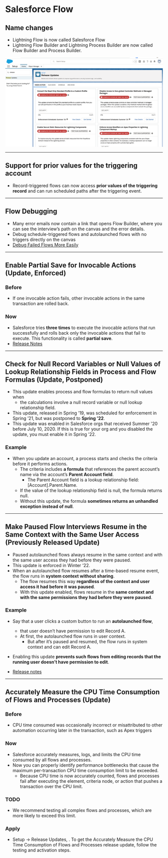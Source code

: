 # Salesforce Flow

## Name changes
- Lightning Flow is now called Salesforce Flow
- Lightning Flow Builder and Lightning Process Builder are now called Flow Builder and Process Builder.

![ru](img/spring-21-ru-1.png)

<hr>

## Support for prior values for the triggering account
- Record-triggered flows can now access **prior values of the triggering record** and can run scheduled paths after the triggering event. 


<hr>

## Flow Debugging

-  Many error emails now contain a link that opens Flow Builder, where you can see the interview’s path on the canvas and the error details. 
-  Debug schedule-triggered flows and autolaunched flows with no triggers directly on the canvas
- [Debug Failed Flows More Easily](https://help.salesforce.com/articleView?id=release-notes.rn_forcecom_flow_fbuilder_debug_email.htm&type=5&release=230)

<hr>

## Enable Partial Save for Invocable Actions (Update, Enforced)

### Before
- If one invocable action fails, other invocable actions in the same transaction are rolled back. 
### Now
- Salesforce tries **three times** to execute the invocable actions that run successfully and rolls back only the invocable actions that fail to execute. This functionality is called **partial save**.
- [Release Notes](https://help.salesforce.com/articleView?id=release-notes.rn_forcecom_flow_release_update_partial_save.htm&type=5&release=230)

<hr>

## Check for Null Record Variables or Null Values of Lookup Relationship Fields in Process and Flow Formulas (Update, Postponed)
- This update enables process and flow formulas to return null values when 
    - the calculations involve a null record variable or null lookup relationship field. 
- This update, released in Spring ’19, was scheduled for enforcement in Spring ’21, but was postponed to **Spring ’22**. 
- This update was enabled in Salesforce orgs that received Summer '20 before July 10, 2020. If this is true for your org and you disabled the update, you must enable it in Spring ’22.

### Example
- When you update an account, a process starts and checks the criteria before it performs actions. 
    - The criteria includes **a formula** that references the parent account’s name via the account’s **Parent Account field**. 
        - The Parent Account field is a lookup relationship field: [Account].Parent.Name.
    - If the value of the lookup relationship field is null, the formula returns null. 
    - Without this update, the formula **sometimes returns an unhandled exception instead of null**.


<hr>

## Make Paused Flow Interviews Resume in the Same Context with the Same User Access (Previously Released Update)
- Paused autolaunched flows always resume in the same context and with the same user access they had before they were paused. 
- This update is enforced in Winter ‘22.
-  When an autolaunched flow resumes after a time-based resume event, the flow runs in **system context without sharing**. 
    - The flow resumes this way **regardless of the context and user access it had before it was paused**. 
    - With this update enabled, flows resume in the **same context and with the same permissions they had before they were paused**.

### Example
- Say that a user clicks a custom button to run an **autolaunched flow**, 
    -  that user doesn’t have permission to edit Record A. 
    - At first, the autolaunched flow runs in user context. 
        - But after it’s paused and resumed, the flow runs in system context and can edit Record A. 
- Enabling this update **prevents such flows from editing records that the running user doesn’t have permission to edit**.

- [Release notes](https://help.salesforce.com/articleView?id=release-notes.rn_forcecom_flow_release_update_resume_with_same_access.htm&type=5&release=230)

<hr>

## Accurately Measure the CPU Time Consumption of Flows and Processes (Update)
### Before
- CPU time consumed was occasionally incorrect or misattributed to other automation occurring later in the transaction, such as Apex triggers
### Now
- Salesforce accurately measures, logs, and limits the CPU time consumed by all flows and processes. 
- Now you can properly identify performance bottlenecks that cause the maximum per-transaction CPU time consumption limit to be exceeded. 
    - Because CPU time is now accurately counted, flows and processes fail after executing the element, criteria node, or action that pushes a transaction over the CPU limit.

### TODO
- We recommend testing all complex flows and processes, which are more likely to exceed this limit.

### Apply
- Setup -> Release Updates, . To get the Accurately Measure the CPU Time Consumption of Flows and Processes release update, follow the testing and activation steps.

